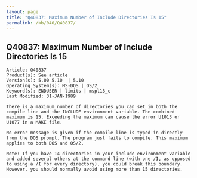 ```yaml
---
layout: page
title: "Q40837: Maximum Number of Include Directories Is 15"
permalink: /kb/040/Q40837/
---
```


## Q40837: Maximum Number of Include Directories Is 15

	Article: Q40837
	Product(s): See article
	Version(s): 5.00 5.10  | 5.10
	Operating System(s): MS-DOS | OS/2
	Keyword(s): ENDUSER | limits | mspl13_c
	Last Modified: 31-JAN-1989
	
	There is a maximum number of directories you can set in both the
	compile line and the INCLUDE environment variable. The combined
	maximum is 15. Exceeding the maximum can cause the error U1013 or
	U1077 in a MAKE file.
	
	No error message is given if the compile line is typed in directly
	from the DOS prompt. The program just fails to compile. This maximum
	applies to both DOS and OS/2.
	
	Note: If you have 14 directories in your include environment variable
	and added several others at the command line (with one /I, as opposed
	to using a /I for every directory), you could break this boundary.
	However, you should normally avoid using more than 15 directories.
